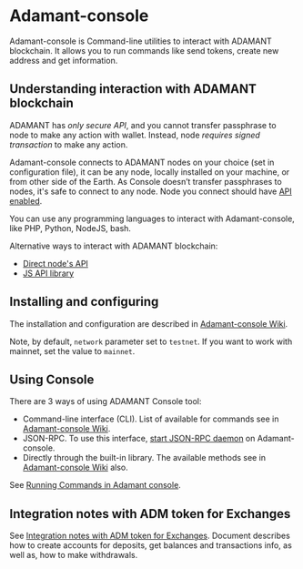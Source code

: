 # Adamant-console

Adamant-console is Command-line utilities to interact with ADAMANT blockchain. It allows you to run commands like send tokens, create new address and get information.

## Understanding interaction with ADAMANT blockchain

ADAMANT has *only secure API*, and you cannot transfer passphrase to node to make any action with wallet. Instead, node *requires signed transaction* to make any action.

Adamant-console connects to ADAMANT nodes on your choice (set in configuration file), it can be any node, locally installed on your machine, or from other side of the Earth. As Console doesn’t transfer passphrases to nodes, it's safe to connect to any node. Node you connect should have [API enabled](https://medium.com/adamant-im/how-to-run-your-adamant-node-on-ubuntu-990e391e8fcc#fe7e).

You can use any programming languages to interact with Adamant-console, like PHP, Python, NodeJS, bash.

Alternative ways to interact with ADAMANT blockchain:

- [Direct node's API](https://github.com/Adamant-im/adamant/wiki)
- [JS API library](https://github.com/Adamant-im/adamant-api-jsclient/wiki)

## Installing and configuring

The installation and configuration are described in [Adamant-console Wiki](https://github.com/Adamant-im/adamant-console/wiki/Installation-and-configuration).

Note, by default, `network` parameter set to `testnet`. If you want to work with mainnet, set the value to `mainnet`.

## Using Console

There are 3 ways of using ADAMANT Console tool:

- Command-line interface (CLI). List of available for commands see in [Adamant-console Wiki](https://github.com/Adamant-im/adamant-console/wiki/Available-Commands).
- JSON-RPC. To use this interface, [start JSON-RPC daemon](https://github.com/Adamant-im/adamant-console/wiki/JSON-RPC) on Adamant-console.
- Directly through the built-in library. The available methods see in [Adamant-console Wiki](https://github.com/Adamant-im/adamant-console/wiki/Running-Commands-in-Adamant-library) also.

See [Running Commands in Adamant console](https://github.com/Adamant-im/adamant-console/wiki/Running-Commands-in-Adamant-console).

## Integration notes with ADM token for Exchanges

See [Integration notes with ADM token for Exchanges](https://medium.com/adamant-im/integration-notes-with-adm-token-for-exchanges-d51a80c36aaf). Document describes how to create accounts for deposits, get balances and transactions info, as well as, how to make withdrawals.
